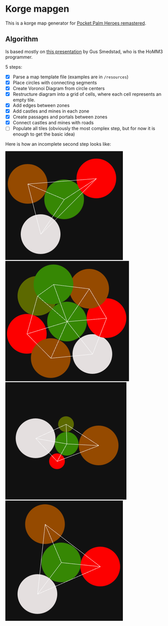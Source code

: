 # Korge mapgen

This is a korge map generator for [Pocket Palm Heroes remastered](https://github.com/SerVB/pph).

## Algorithm

Is based mostly on [this presentation](https://en.ppt-online.org/29091) by Gus Smedstad, who is the HoMM3 programmer.

5 steps:

- [x] Parse a map template file (examples are in `/resources`)
- [x] Place circles with connecting segments
- [x] Create Voronoi Diagram from circle centers 
- [x] Restructure diagram into a grid of cells, where each cell represents an empty tile. 
- [x] Add edges between zones
- [x] Add castles and mines in each zone
- [x] Create passages and portals between zones
- [x] Connect castles and mines with roads
- [ ] Populate all tiles (obviously the most complex step, but for now it is enough to get the basic idea)

Here is how an incomplete second step looks like:

![](images/map.png)
![](images/dense.png)
![](images/sizes.png)
![](images/normal.png)